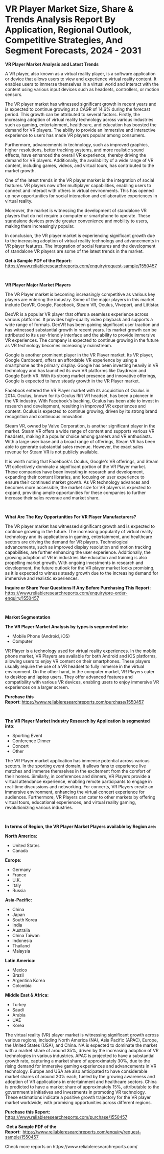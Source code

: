 <p><h1>VR Player Market Size, Share & Trends Analysis Report By Application, Regional Outlook, Competitive Strategies, And Segment Forecasts, 2024 - 2031</h1></p><p><strong>VR Player Market Analysis and Latest Trends</strong></p>
<p><p>A VR player, also known as a virtual reality player, is a software application or device that allows users to view and experience virtual reality content. It enables users to immerse themselves in a virtual world and interact with the content using various input devices such as headsets, controllers, or motion sensors.</p><p>The VR player market has witnessed significant growth in recent years and is expected to continue growing at a CAGR of 14.6% during the forecast period. This growth can be attributed to several factors. Firstly, the increasing adoption of virtual reality technology across various industries such as gaming, entertainment, healthcare, and education has boosted the demand for VR players. The ability to provide an immersive and interactive experience to users has made VR players popular among consumers.</p><p>Furthermore, advancements in technology, such as improved graphics, higher resolutions, better tracking systems, and more realistic sound effects, have enhanced the overall VR experience, thereby driving the demand for VR players. Additionally, the availability of a wide range of VR content, including games, videos, and virtual tours, has contributed to the market growth.</p><p>One of the latest trends in the VR player market is the integration of social features. VR players now offer multiplayer capabilities, enabling users to connect and interact with others in virtual environments. This has opened up new opportunities for social interaction and collaborative experiences in virtual reality.</p><p>Moreover, the market is witnessing the development of standalone VR players that do not require a computer or smartphone to operate. These standalone devices provide greater convenience and mobility to users, making them increasingly popular.</p><p>In conclusion, the VR player market is experiencing significant growth due to the increasing adoption of virtual reality technology and advancements in VR player features. The integration of social features and the development of standalone VR players are some of the latest trends in the market.</p></p>
<p><strong>Get a Sample PDF of the Report:&nbsp;</strong> <a href="https://www.reliableresearchreports.com/enquiry/request-sample/1550457">https://www.reliableresearchreports.com/enquiry/request-sample/1550457</a></p>
<p>&nbsp;</p>
<p><strong>VR Player Major Market Players</strong></p>
<p><p>The VR Player market is becoming increasingly competitive as various key players are entering the industry. Some of the major players in this market include DeoVR, Google, Facebook, Steam VR, Oculus, Viveport, and Littlstar.</p><p>DeoVR is a popular VR player that offers a seamless experience across various platforms. It provides high-quality video playback and supports a wide range of formats. DeoVR has been gaining significant user traction and has witnessed substantial growth in recent years. Its market growth can be attributed to its user-friendly interface and the ability to provide immersive VR experiences. The company is expected to continue growing in the future as VR technology becomes increasingly mainstream.</p><p>Google is another prominent player in the VR Player market. Its VR player, Google Cardboard, offers an affordable VR experience by using a smartphone as the primary display. Google has been investing heavily in VR technology and has launched its own VR platforms like Daydream and Google Earth VR. With its strong market presence and innovative offerings, Google is expected to have steady growth in the VR Player market.</p><p>Facebook entered the VR Player market with its acquisition of Oculus in 2014. Oculus, known for its Oculus Rift VR headset, has been a pioneer in the VR industry. With Facebook's backing, Oculus has been able to invest in research and development, resulting in improved VR experiences and content. Oculus is expected to continue growing, driven by its strong brand recognition and continuous innovation.</p><p>Steam VR, owned by Valve Corporation, is another significant player in the market. Steam VR offers a wide range of content and supports various VR headsets, making it a popular choice among gamers and VR enthusiasts. With a large user base and a broad range of offerings, Steam VR has been able to generate substantial sales revenue. However, the exact sales revenue for Steam VR is not publicly available.</p><p>It is worth noting that Facebook's Oculus, Google's VR offerings, and Steam VR collectively dominate a significant portion of the VR Player market. These companies have been investing in research and development, expanding their content libraries, and focusing on user experience to ensure their continued market growth. As VR technology advances and becomes more accessible, the market size for VR players is expected to expand, providing ample opportunities for these companies to further increase their sales revenue and market share.</p></p>
<p>&nbsp;</p>
<p><strong>What Are The Key Opportunities For VR Player Manufacturers?</strong></p>
<p><p>The VR player market has witnessed significant growth and is expected to continue growing in the future. The increasing popularity of virtual reality technology and its applications in gaming, entertainment, and healthcare sectors are driving the demand for VR players. Technological advancements, such as improved display resolution and motion tracking capabilities, are further enhancing the user experience. Additionally, the growing adoption of VR in industries like education and training is also propelling market growth. With ongoing investments in research and development, the future outlook for the VR player market looks promising, as it is expected to witness steady growth due to the increasing demand for immersive and realistic experiences.</p></p>
<p><strong>Inquire or Share Your Questions If Any Before Purchasing This Report:</strong> <a href="https://www.reliableresearchreports.com/enquiry/pre-order-enquiry/1550457">https://www.reliableresearchreports.com/enquiry/pre-order-enquiry/1550457</a></p>
<p>&nbsp;</p>
<p><strong>Market Segmentation</strong></p>
<p><strong>The VR Player Market Analysis by types is segmented into:</strong></p>
<p><ul><li>Mobile Phone (Android, iOS)</li><li>Computer</li></ul></p>
<p><p>VR Player is a technology used for virtual reality experiences. In the mobile phone market, VR Players are available for both Android and iOS platforms, allowing users to enjoy VR content on their smartphones. These players usually require the use of a VR headset to fully immerse in the virtual environment. On the other hand, in the computer market, VR Players cater to desktop and laptop users. They offer advanced features and compatibility with various VR devices, enabling users to enjoy immersive VR experiences on a larger screen.</p></p>
<p><strong>Purchase this Report:&nbsp;</strong><a href="https://www.reliableresearchreports.com/purchase/1550457">https://www.reliableresearchreports.com/purchase/1550457</a></p>
<p>&nbsp;</p>
<p><strong>The VR Player Market Industry Research by Application is segmented into:</strong></p>
<p><ul><li>Sporting Event</li><li>Conference Dinner</li><li>Concert</li><li>Other</li></ul></p>
<p><p>The VR Player market application has immense potential across various sectors. In the sporting event domain, it allows fans to experience live matches and immerse themselves in the excitement from the comfort of their homes. Similarly, in conferences and dinners, VR Players provide a virtual attendance experience, enabling remote participants to engage in real-time discussions and networking. For concerts, VR Players create an immersive environment, enhancing the virtual concert experience for audiences. Furthermore, VR Players can cater to other markets by offering virtual tours, educational experiences, and virtual reality gaming, revolutionizing various industries.</p></p>
<p>&nbsp;</p>
<p><strong>In terms of Region, the VR Player Market Players available by Region are:</strong></p>
<p>
    <p> <strong> North America: </strong>
        <ul>
            <li>United States</li>
            <li>Canada</li>
        </ul>
        </p> 
    <p> <strong> Europe: </strong>
        <ul>
            <li>Germany</li>
            <li>France</li>
            <li>U.K.</li>
            <li>Italy</li>
            <li>Russia</li>
        </ul>
        </p> 
    <p> <strong> Asia-Pacific: </strong>
        <ul>
            <li>China</li>
            <li>Japan</li>
            <li>South Korea</li>
            <li>India</li>
            <li>Australia</li>
            <li>China Taiwan</li>
            <li>Indonesia</li>
            <li>Thailand</li>
            <li>Malaysia</li>
        </ul>
        </p> 
    <p> <strong> Latin America: </strong>
        <ul>
            <li>Mexico</li>
            <li>Brazil</li>
            <li>Argentina Korea</li>
            <li>Colombia</li>
        </ul>
        </p> 
    <p> <strong> Middle East & Africa: </strong>
        <ul>
            <li>Turkey</li>
            <li>Saudi</li>
            <li>Arabia</li>
            <li>UAE</li>
            <li>Korea</li>
        </ul>
    </p>
    </p>
<p><p>The virtual reality (VR) player market is witnessing significant growth across various regions, including North America (NA), Asia Pacific (APAC), Europe, the United States (USA), and China. NA is expected to dominate the market with a market share of around 35%, driven by the increasing adoption of VR technologies in various industries. APAC is projected to have a substantial growth rate, capturing a market share of approximately 30%, due to the rising demand for immersive gaming experiences and advancements in VR technology. Europe and USA are also anticipated to have considerable market shares of around 20% each, fueled by the growing awareness and adoption of VR applications in entertainment and healthcare sectors. China is predicted to have a market share of approximately 15%, attributable to the government's initiatives and investments in promoting VR technology. These estimations indicate a positive growth trajectory for the VR player market worldwide, with promising opportunities across different regions.</p></p>
<p><strong>Purchase this Report: </strong><a href="https://www.reliableresearchreports.com/purchase/1550457">https://www.reliableresearchreports.com/purchase/1550457</a></p>
<p>&nbsp;<strong>Get a Sample PDF of the Report:&nbsp;&nbsp;</strong><a href="https://www.reliableresearchreports.com/enquiry/request-sample/1550457">https://www.reliableresearchreports.com/enquiry/request-sample/1550457</a></p>
<p><strong></strong></p>
<p>Check more reports on https://www.reliableresearchreports.com/</p>